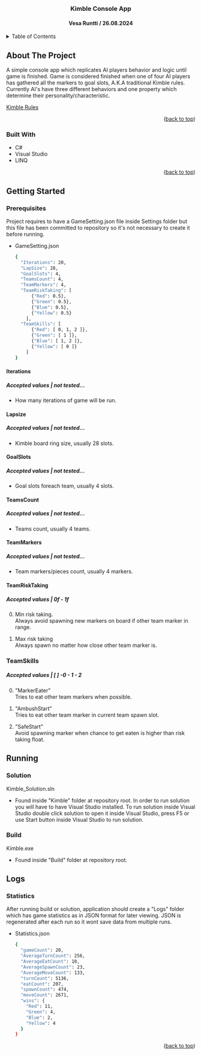<a id="readme-top"></a>

<br />
<div align="center">
  <h3 align="center">Kimble Console App</h3>
  <h4 align="center">Vesa Runtti / 26.08.2024</h4>
</div>



<!-- TABLE OF CONTENTS -->
<details>
  <summary>Table of Contents</summary>
  <ol>
    <li>
      <a href="#about-the-project">About The Project</a>
      <ul>
        <li><a href="#built-with">Built With</a></li>
      </ul>
    </li>
    <li>
      <a href="#getting-started">Getting Started</a>
      <ul>
        <li><a href="#prerequisites">Prerequisites</a></li>
      </ul>
    </li>
    <li><a href="#running">Running</a></li>
  </ol>
</details>



<!-- ABOUT THE PROJECT -->
## About The Project

A simple console app which replicates AI players behavior and logic until game is finished. Game is considered finished when one of four AI players has gathered all the markers to goal slots, A.K.A traditional Kimble rules. Currently AI's have three different behaviors and one property which determine their personality/characteristic.

<p align="left"><a href="https://www.tactic.net/site/rules/UK/01533.pdf">Kimble Rules</a></p>

<p align="right">(<a href="#readme-top">back to top</a>)</p>


### Built With

* C#
* Visual Studio
* LINQ

<p align="right">(<a href="#readme-top">back to top</a>)</p>



<!-- GETTING STARTED -->
## Getting Started

### Prerequisites

Project requires to have a GameSetting.json file inside Settings folder but this file has been committed to repository so it's not necessary to create it before running.
* GameSetting.json
  ```sh
  {
    "Iterations": 20,
    "LapSize": 28,
    "GoalSlots": 4,
    "TeamsCount": 4,
    "TeamMarkers": 4,
    "TeamRiskTaking": [
        {"Red": 0.5},
        {"Green": 0.5},
        {"Blue": 0.5},
        {"Yellow": 0.5}
      ],
    "TeamSkills": [
        {"Red": [ 0, 1, 2 ]},
        {"Green": [ 1 ]},
        {"Blue": [ 1, 2 ]},
        {"Yellow": [ 0 ]}
      ]
  }
  ```

#### Iterations
##### Accepted values | not tested...
- How many iterations of game will be run.
#### Lapsize
##### Accepted values | not tested...
- Kimble board ring size, usually 28 slots.
#### GoalSlots
##### Accepted values | not tested...
- Goal slots foreach team, usually 4 slots.
#### TeamsCount
##### Accepted values | not tested...
- Teams count, usually 4 teams.
#### TeamMarkers
##### Accepted values | not tested...
- Team markers/pieces count, usually 4 markers.

#### TeamRiskTaking
##### Accepted values | 0f - 1f
0. Min risk taking.<br/>
Always avoid spawning new markers on board if other team marker in range.

1. Max risk taking<br/>
Always spawn no matter how close other team marker is.

### TeamSkills
##### Accepted values | [ ] -0 - 1 - 2
0. "MarkerEater"<br/>
Tries to eat other team markers when possible.

1. "AmbushStart"<br/>
Tries to eat other team marker in current team spawn slot.

2. "SafeStart"<br/>
Avoid spawning marker when chance to get eaten is higher than risk taking float.


## Running

### Solution

Kimble_Solution.sln

- Found inside "Kimble" folder at repository root. In order to run solution you will have to have Visual Studio installed. To run solution inside Visual Studio double click solution to open it inside Visual Studio, press F5 or use Start button inside Visual Studio to run solution.

### Build
Kimble.exe 

- Found inside "Build" folder at repository root.


## Logs

### Statistics

After running build or solution, application should create a "Logs" folder which has game statistics as in JSON format for later viewing. JSON is regenerated after each run so it wont save data from multiple runs.

* Statistics.json
  ```sh
  {
    "gameCount": 20,
    "AverageTurnCount": 256,
    "AverageEatCount": 10,
    "AverageSpawnCount": 23,
    "AverageMoveCount": 133,
    "turnCount": 5136,
    "eatCount": 207,
    "spawnCount": 474,
    "moveCount": 2671,
    "wins": {
      "Red": 11,
      "Green": 4,
      "Blue": 2,
      "Yellow": 4
    }
  }
  ```


<p align="right">(<a href="#readme-top">back to top</a>)</p>
